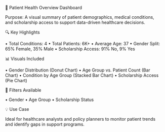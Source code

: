 🏥 Patient Health Overview Dashboard

Purpose:
A visual summary of patient demographics, medical conditions, and scholarship access to support data-driven healthcare decisions.

🔍 Key Highlights

• Total Conditions: 4
• Total Patients: 6K+
• Average Age: 37
• Gender Split: 65% Female, 35% Male
• Scholarship Access: 91% No, 9% Yes

📊 Visuals Included

• Gender Distribution (Donut Chart)
• Age Group vs. Patient Count (Bar Chart)
• Condition by Age Group (Stacked Bar Chart)
• Scholarship Access (Pie Chart)

🎯 Filters Available

• Gender
• Age Group
• Scholarship Status

💡 Use Case

Ideal for healthcare analysts and policy planners to monitor patient trends and identify gaps in support programs.


